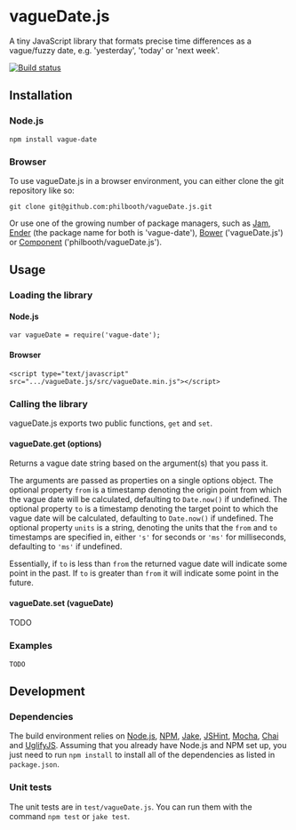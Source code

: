 # vagueDate.js

A tiny JavaScript library
that formats precise time differences
as a vague/fuzzy date,
e.g. 'yesterday', 'today' or 'next week'.

[![Build status][ci-image]][ci-status]

## Installation

### Node.js

```
npm install vague-date
```

### Browser

To use vagueDate.js in a browser environment, you can
either clone the git repository like so:

```
git clone git@github.com:philbooth/vagueDate.js.git
```

Or use one of the growing number of package managers, such as
[Jam][jam],
[Ender][ender] (the package name for both is 'vague-date'),
[Bower][bower] ('vagueDate.js')
or [Component][component] ('philbooth/vagueDate.js').

## Usage

### Loading the library

#### Node.js

```
var vagueDate = require('vague-date');
```

#### Browser

```
<script type="text/javascript" src=".../vagueDate.js/src/vagueDate.min.js"></script>
```

### Calling the library

vagueDate.js exports two public functions, `get` and `set`.

#### vagueDate.get (options)

Returns a vague date string
based on the argument(s) that you pass it.

The arguments are passed as properties on a single options object.
The optional property `from` is a timestamp
denoting the origin point from which the vague date will be calculated,
defaulting to `Date.now()` if undefined.
The optional property `to` is a timestamp
denoting the target point to which the vague date will be calculated,
defaulting to `Date.now()` if undefined.
The optional property `units` is a string,
denoting the units that the `from` and `to` timestamps are specified in,
either `'s'` for seconds or `'ms'` for milliseconds,
defaulting to `'ms'` if undefined.

Essentially, if `to` is less than `from` the returned vague date will
indicate some point in the past. If `to` is greater than `from` it will
indicate some point in the future.

#### vagueDate.set (vagueDate)

TODO

### Examples

```
TODO
```

## Development

### Dependencies

The build environment relies on
[Node.js][node],
[NPM],
[Jake],
[JSHint],
[Mocha],
[Chai] and
[UglifyJS].
Assuming that you already have Node.js and NPM set up,
you just need to run `npm install`
to install all of the dependencies as listed in `package.json`.

### Unit tests

The unit tests are in `test/vagueDate.js`.
You can run them with the command `npm test` or `jake test`.

[ci-image]: https://secure.travis-ci.org/philbooth/vagueDate.js.png?branch=master
[ci-status]: http://travis-ci.org/#!/philbooth/vagueDate.js
[jam]: http://jamjs.org/
[component]: https://github.com/component/component
[ender]: https://github.com/ender-js/Ender
[bower]: https://github.com/twitter/bower
[node]: http://nodejs.org/
[npm]: https://npmjs.org/
[jake]: https://github.com/mde/jake
[jshint]: https://github.com/jshint/node-jshint
[mocha]: http://visionmedia.github.com/mocha
[chai]: http://chaijs.com/
[uglifyjs]: https://github.com/mishoo/UglifyJS

